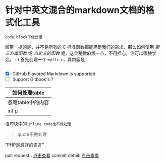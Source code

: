 # 针对中英文混合的markdown文档的格式化工具

```
code block不做处理
```

顺带一提的是，并不是所有的 C 标准函数都能满足我们的需求，那么如何使用 *第三方库函数* 或 *自定义的函数* 呢，这会稍微麻烦一点，不用担心，你可以很快学会。 : )
首先创建一个 `myffi.c`，其内容是：

 ```c
 ```

- [x] GitHub Flavored Markdown is supported.
- [ ] Support Gitbook's ?

如何处理table  |
--  |
忽略table中的内容 |
| int p |

语句块中的 `inline
 code也不做处理`
> quote不做处理

“PHP是最好的语言”

pull request : [点击查看](https://gitHub.com/openresty/lua-nginx-module/pull/531)
commit detail: [点击查看](https://github.com/membphis/lua-nginx-module/commit/9d991677c090e1f86fa5840b19e02e56a4a17f86)
